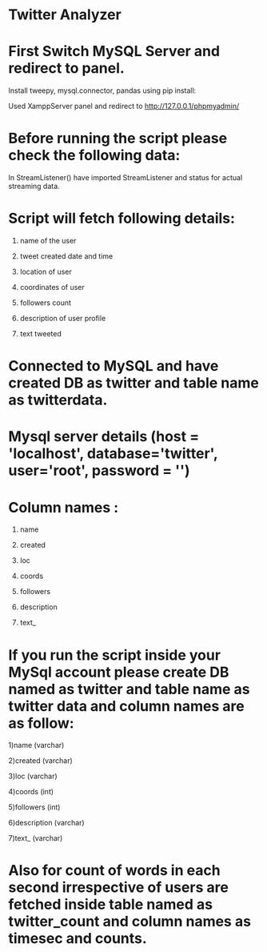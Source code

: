 # Twitter Analyzer


# First Switch MySQL Server and redirect to panel.

Install tweepy, mysql.connector, pandas   using pip install:

Used XamppServer panel and redirect to   http://127.0.0.1/phpmyadmin/


# Before running the script please check the following data:


 In StreamListener() have imported StreamListener and status for actual streaming data.


# Script will fetch following details:


1) name of the user

2) tweet created date and time

3) location of user

4) coordinates of user

5) followers count 

6) description of user profile

7) text tweeted




# Connected to MySQL and have created DB as twitter and table name as twitterdata.


# Mysql server details (host = 'localhost', database='twitter', user='root', password = '')

# Column names : 

1) name 

2) created

3) loc 

4) coords 

5) followers 

6) description

7) text_



# If you run the script inside your MySql account please create DB named as twitter and table name as twitter data and column names are as follow:

1)name (varchar)

2)created (varchar)

3)loc  (varchar)

4)coords (int)

5)followers (int)

6)description (varchar)

7)text_ (varchar)


# Also for count of words in each second irrespective of users are fetched inside table named as twitter_count and column names as timesec and counts.

